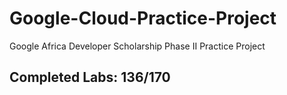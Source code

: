 # Google-Cloud-Practice-Project
Google Africa Developer Scholarship Phase II Practice Project

## Completed Labs: 136/170
